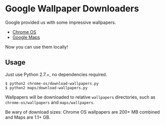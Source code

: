 # Google Wallpaper Downloaders

Google provided us with some impressive wallpapers.

* [Chrome OS][Chrome OS link]
* [Google Maps][Maps link]

Now you can use them locally!

## Usage

Just use Python 2.7.+, no dependencies required.

```
$ python2 chrome-os/download-wallpapers.py
$ python2 maps/download-wallpapers.py
```

Wallpapers will be downloaded to relative `wallpapers` directories,
such as `chrome-os/wallpapers` and `maps/wallpapers`.

Be wary of download sizes: Chrome OS wallpapers are 200+ MB combined and Maps are 1.1+ GB.


[Chrome OS link]: https://chrome.google.com/webstore/detail/chrome-os-wallpapers/dkfibabkihblcenahmcdmfepojcejoan
[Maps link]: https://chrome.google.com/webstore/detail/earth-view-from-google-ma/bhloflhklmhfpedakmangadcdofhnnoh
